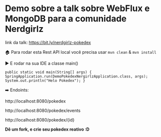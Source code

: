 # Demo sobre a talk sobre WebFlux e MongoDB para a comunidade Nerdgirlz 

link da talk: https://bit.ly/nerdgirlz-pokedex

:house: Para rodar esta Rest API local você precisa usar
` mvn clean ` & ` mvn install `

:arrow_forward: E rodar na sua IDE a classe main()

` public static void main(String[] args) {
		SpringApplication.run(DemoPokedexNergirlzApplication.class, args);
		System.out.println("Helo Pokedex");
	} `

:arrow_right: Endoints:

http://localhost:8080/pokedex

http://localhost:8080/pokedex/events

http://localhost:8080/pokedex/{id}


**Dê um fork, e crie seu pokedex reativo :D**

